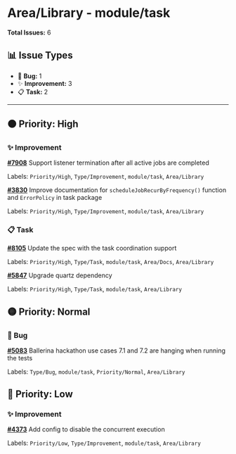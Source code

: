 # Area/Library - module/task

**Total Issues:** 6

## 📊 Issue Types

- 🐛 **Bug:** 1
- ✨ **Improvement:** 3
- 📋 **Task:** 2

---

## 🟠 Priority: High

### ✨ Improvement

**[#7908](https://github.com/ballerina-platform/ballerina-library/issues/7908)** Support listener termination after all active jobs are completed

Labels: `Priority/High`, `Type/Improvement`, `module/task`, `Area/Library`

**[#3830](https://github.com/ballerina-platform/ballerina-library/issues/3830)** Improve documentation for `scheduleJobRecurByFrequency()` function and `ErrorPolicy` in task package

Labels: `Priority/High`, `Type/Improvement`, `module/task`, `Area/Library`

### 📋 Task

**[#8105](https://github.com/ballerina-platform/ballerina-library/issues/8105)** Update the spec with the task coordination support

Labels: `Priority/High`, `Type/Task`, `module/task`, `Area/Docs`, `Area/Library`

**[#5847](https://github.com/ballerina-platform/ballerina-library/issues/5847)** Upgrade quartz dependency

Labels: `Priority/High`, `Type/Task`, `module/task`, `Area/Library`

## 🟡 Priority: Normal

### 🐛 Bug

**[#5083](https://github.com/ballerina-platform/ballerina-library/issues/5083)** Ballerina hackathon use cases 7.1 and 7.2 are hanging when running the tests

Labels: `Type/Bug`, `module/task`, `Priority/Normal`, `Area/Library`

## 🔵 Priority: Low

### ✨ Improvement

**[#4373](https://github.com/ballerina-platform/ballerina-library/issues/4373)** Add config to disable the concurrent execution

Labels: `Priority/Low`, `Type/Improvement`, `module/task`, `Area/Library`

